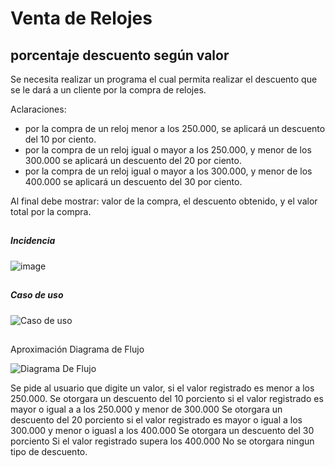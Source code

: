 #  Venta de Relojes

## porcentaje descuento según valor
  Se necesita realizar un programa el cual permita realizar el descuento que se le dará a un cliente por la compra de relojes. 


 Aclaraciones:
- por la compra de un reloj menor a los 250.000, se aplicará un descuento del 10 por ciento.  
- por la compra de un reloj igual o mayor a los 250.000, y menor de los 300.000 se aplicará un descuento del 20 por ciento.
- por la compra de un reloj igual o mayor a los 300.000, y menor de los 400.000 se aplicará un descuento del 30 por ciento.


Al final debe mostrar: valor de la compra, el descuento obtenido, y el valor total por la compra.
##
##### Incidencia
![image](https://github.com/ecasallas8704/Proyecto/assets/132966419/b085053e-f08d-48b7-88ef-02bb119f9971)
##
##### Caso de uso
![Caso de uso](https://github.com/ecasallas8704/Proyecto/assets/132966419/68843611-6a97-4ba4-b5c0-859dcaf77545)


##

Aproximación Diagrama de Flujo

![Diagrama De Flujo](https://github.com/ecasallas8704/Proyecto/assets/132966419/5dbaca9c-dc71-475f-85df-cc0ddf274612)

Se pide al usuario que digite un valor, 
si el valor registrado es menor a los 250.000. Se otorgara un descuento del 10 porciento
si el valor registrado es mayor o igual a a los 250.000 y menor de 300.000 Se otorgara un descuento del 20 porciento
si el valor registrado es mayor o igual a los 300.000  y menor o iguasl a los 400.000 Se otorgara un descuento del 30 porciento
Si el valor registrado supera  los 400.000 No se otorgara ningun tipo de descuento. 

##


















